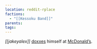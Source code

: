 ```yaml
---
location: reddit-rplace
factions:
  - "[[Kessoku Band]]"
parents: 
tags: 
---
```

*[[jakeyalex]]* [doxxes](https://discord.com/channels/1093664259273130084/1131230952119615600/1131578372892401765) himself at [McDonald’s](https://discord.com/channels/1093664259273130084/1131230952119615600/1131578429892985004).
